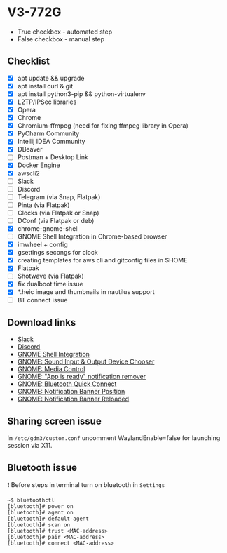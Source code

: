 # V3-772G
* True checkbox - automated step
* False checkbox - manual step

## Checklist
- [x] apt update && upgrade
- [x] apt install curl & git
- [x] apt install python3-pip && python-virtualenv
- [x] L2TP/IPSec libraries
- [x] Opera
- [x] Chrome
- [x] Chromium-ffmpeg (need for fixing ffmpeg library in Opera)
- [x] PyCharm Community
- [x] Intellij IDEA Community
- [x] DBeaver
- [ ] Postman + Desktop Link
- [x] Docker Engine
- [x] awscli2
- [ ] Slack
- [ ] Discord
- [ ] Telegram (via Snap, Flatpak)
- [ ] Pinta (via Flatpak)
- [ ] Clocks (via Flatpak or Snap)
- [ ] DConf (via Flatpak or deb)
- [x] chrome-gnome-shell
- [ ] GNOME Shell Integration in Chrome-based browser
- [x] imwheel + config
- [x] gsettings secongs for clock
- [x] creating templates for aws cli and gitconfig files in $HOME
- [x] Flatpak
- [ ] Shotwave (via Flatpak)
- [x] fix dualboot time issue
- [x] *.heic image and thumbnails in nautilus support
- [ ] BT connect issue

## Download links
* [Slack](https://slack.com/downloads/linux)
* [Discord](https://discord.com/download)
* [GNOME Shell Integration](https://chrome.google.com/webstore/detail/gnome-shell-integration/gphhapmejobijbbhgpjhcjognlahblep)
* [GNOME: Sound Input & Output Device Chooser](https://extensions.gnome.org/extension/906/sound-output-device-chooser/)
* [GNOME: Media Control](https://extensions.gnome.org/extension/4470/media-controls/)
* [GNOME: "App is ready" notification remover](https://extensions.gnome.org/extension/1007/window-is-ready-notification-remover/)
* [GNOME: Bluetooth Quick Connect](https://extensions.gnome.org/extension/1401/bluetooth-quick-connect/)
* [GNOME: Notification Banner Position](https://extensions.gnome.org/extension/4105/notification-banner-position/)
* [GNOME: Notification Banner Reloaded](https://extensions.gnome.org/extension/4651/notification-banner-reloaded/)

## Sharing screen issue
In `/etc/gdm3/custom.conf` uncomment WaylandEnable=false for launching session via X11.

## Bluetooth issue
:exclamation: Before steps in terminal turn on bluetooth in `Settings`

    ~$ bluetoothctl
    [bluetooth]# power on
    [bluetooth]# agent on
    [bluetooth]# default-agent
    [bluetooth]# scan on
    [bluetooth]# trust <MAC-address>
    [bluetooth]# pair <MAC-address>
	[bluetooth]# connect <MAC-address>

